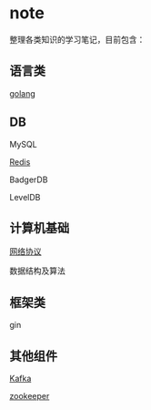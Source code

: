 # note

整理各类知识的学习笔记，目前包含：

## 语言类

[golang](./golang)

## DB

MySQL

[Redis](./redis)

BadgerDB

LevelDB

## 计算机基础

[网络协议](./net)

数据结构及算法

## 框架类

gin

## 其他组件

[Kafka](./kafka)

[zookeeper](./zookeeper)

